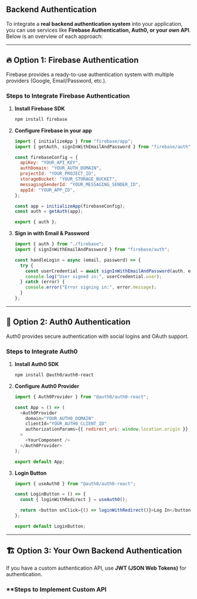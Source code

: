 ## Backend Authentication

To integrate a **real backend authentication system** into your application, you can use services like **Firebase Authentication, Auth0, or your own API**. Below is an overview of each approach:

---

## 🔥 **Option 1: Firebase Authentication**
Firebase provides a ready-to-use authentication system with multiple providers (Google, Email/Password, etc.).

### **Steps to Integrate Firebase Authentication**
1. **Install Firebase SDK**  
   ```sh
   npm install firebase
   ```
   
2. **Configure Firebase in your app**
   ```javascript
   import { initializeApp } from "firebase/app";
   import { getAuth, signInWithEmailAndPassword } from "firebase/auth";

   const firebaseConfig = {
     apiKey: "YOUR_API_KEY",
     authDomain: "YOUR_AUTH_DOMAIN",
     projectId: "YOUR_PROJECT_ID",
     storageBucket: "YOUR_STORAGE_BUCKET",
     messagingSenderId: "YOUR_MESSAGING_SENDER_ID",
     appId: "YOUR_APP_ID",
   };

   const app = initializeApp(firebaseConfig);
   const auth = getAuth(app);

   export { auth };
   ```

3. **Sign in with Email & Password**
   ```javascript
   import { auth } from "./firebase";
   import { signInWithEmailAndPassword } from "firebase/auth";

   const handleLogin = async (email, password) => {
     try {
       const userCredential = await signInWithEmailAndPassword(auth, email, password);
       console.log("User signed in:", userCredential.user);
     } catch (error) {
       console.error("Error signing in:", error.message);
     }
   };
   ```

---

## 🔐 **Option 2: Auth0 Authentication**
Auth0 provides secure authentication with social logins and OAuth support.

### **Steps to Integrate Auth0**
1. **Install Auth0 SDK**
   ```sh
   npm install @auth0/auth0-react
   ```

2. **Configure Auth0 Provider**
   ```javascript
   import { Auth0Provider } from "@auth0/auth0-react";

   const App = () => (
     <Auth0Provider
       domain="YOUR_AUTH0_DOMAIN"
       clientId="YOUR_AUTH0_CLIENT_ID"
       authorizationParams={{ redirect_uri: window.location.origin }}
     >
       <YourComponent />
     </Auth0Provider>
   );

   export default App;
   ```

3. **Login Button**
   ```javascript
   import { useAuth0 } from "@auth0/auth0-react";

   const LoginButton = () => {
     const { loginWithRedirect } = useAuth0();

     return <button onClick={() => loginWithRedirect()}>Log In</button>;
   };

   export default LoginButton;
   ```

---

## 🏗 **Option 3: Your Own Backend Authentication**
If you have a custom authentication API, use **JWT (JSON Web Tokens)** for authentication.

### **Steps to Implement Custom API